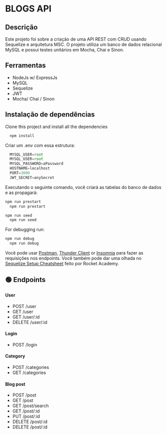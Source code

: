 # BLOGS API

## Descrição
Este projeto foi sobre a criação de uma API REST com CRUD usando Sequelize e arquitetura MSC. O projeto utiliza um banco de dados relacional MySQL e possui testes unitários em Mocha, Chai e Sinon.

## Ferramentas
* NodeJs w/ ExpressJs
* MySQL
* Sequelize
* JWT 
* Mocha/ Chai / Sinon
## Instalação de dependências
Clone this project and install all the dependencies 
```sh
  npm install
```
Criar um .env com essa estrutura:
``` javascript
  MYSQL_USER=root
  MYSQL_USER=root
  MYSQL_PASSWORD=aPassword
  HOSTNAME=localhost
  PORT=3000
  JWT_SECRET=anySecret
```
Executando o seguinte comando, você criará as tabelas do banco de dados e as propagará:
```sh
npm run prestart
  npm run prestart
```
```sh
npm run seed
  npm run seed
```
For debugging run: 
```sh
npm run debug
  npm run debug
```

Você pode usar <a href="https://www.postman.com/">Postman</a>, <a href="https://www.thunderclient.com/">Thunder Client</a> or <a href="https://insomnia.rest/">Insomnia</a> para fazer as requisições nos endpoints.
Você também pode dar uma olhada no <a href="https://bootcamp.rocketacademy.co/4-backend-structure/4.1-orm-sequelize/4.1.9-sequelize-setup-cheatsheet">Sequelize Setup Cheatsheet</a> feito por Rocket Academy.
## 🟢 Endpoints
#### User
* POST /user
* GET /user
* GET /user/:id
* DELETE /user/:id
#### Login
* POST /login
#### Category
* POST /categories
* GET /categories
#### Blog post
* POST /post
* GET /post
* GET /post/search
* GET /post/:id
* PUT /post/:id
* DELETE /post/:id
* DELETE /post/:id
